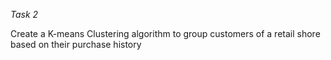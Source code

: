 *Task 2*

Create a K-means Clustering algorithm to group customers of a retail shore based on their purchase history
